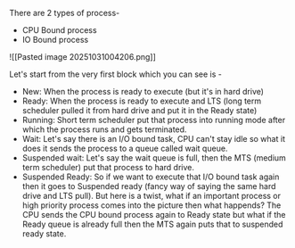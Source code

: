 There are 2 types of process-

- CPU Bound process
- IO Bound process

![[Pasted image 20251031004206.png]]

Let's start from the very first block which you can see is  - 
- New: When the process is ready to execute (but it's in hard drive)
- Ready: When the process is ready to execute and LTS (long term scheduler pulled it from hard drive and put it in the Ready state)
- Running: Short term scheduler put that process into running mode after which the process runs and gets terminated.
- Wait: Let's say there is an I/O bound task, CPU can't stay idle so what it does it sends the process to a queue called wait queue.
- Suspended wait: Let's say the wait queue is full, then the MTS (medium term scheduler) put that process to hard drive.
- Suspended Ready: So if we want to execute that I/O bound task again then it goes to Suspended ready (fancy way of saying the same hard drive and LTS pull). 
	 But here is a twist, what if an important process or high priority process comes into the picture then what happends? The CPU sends the CPU bound process again to Ready state but what if the Ready queue is already full then the MTS again puts that to suspended ready state.

